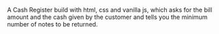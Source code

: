 A Cash Register build with html, css and vanilla js, which asks for the bill amount and the cash given by the customer and tells you the minimum number of notes to be returned.
